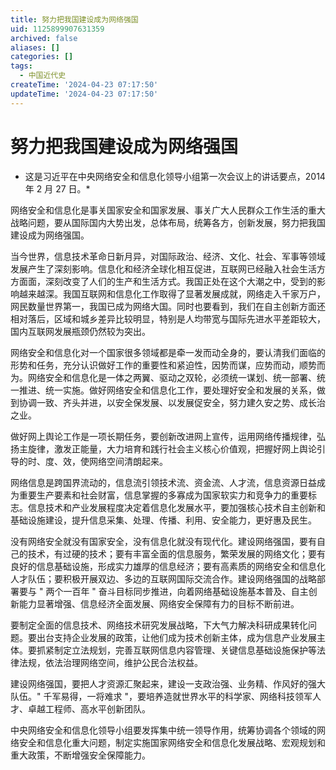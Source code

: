 ```yaml
---
title: 努力把我国建设成为网络强国
uid: 1125899907631359
archived: false
aliases: []
categories: []
tags:
  - 中国近代史
createTime: '2024-04-23 07:17:50'
updateTime: '2024-04-23 07:17:50'
---
```


# 努力把我国建设成为网络强国

- 这是习近平在中央网络安全和信息化领导小组第一次会议上的讲话要点，2014 年 2 月 27 日。*

网络安全和信息化是事关国家安全和国家发展、事关广大人民群众工作生活的重大战略问题，要从国际国内大势出发，总体布局，统筹各方，创新发展，努力把我国建设成为网络强国。

当今世界，信息技术革命日新月异，对国际政治、经济、文化、社会、军事等领域发展产生了深刻影响。信息化和经济全球化相互促进，互联网已经融入社会生活方方面面，深刻改变了人们的生产和生活方式。我国正处在这个大潮之中，受到的影响越来越深。我国互联网和信息化工作取得了显著发展成就，网络走入千家万户，网民数量世界第一，我国已成为网络大国。同时也要看到，我们在自主创新方面还相对落后，区域和城乡差异比较明显，特别是人均带宽与国际先进水平差距较大，国内互联网发展瓶颈仍然较为突出。

网络安全和信息化对一个国家很多领域都是牵一发而动全身的，要认清我们面临的形势和任务，充分认识做好工作的重要性和紧迫性，因势而谋，应势而动，顺势而为。网络安全和信息化是一体之两翼、驱动之双轮，必须统一谋划、统一部署、统一推进、统一实施。做好网络安全和信息化工作，要处理好安全和发展的关系，做到协调一致、齐头并进，以安全保发展、以发展促安全，努力建久安之势、成长治之业。

做好网上舆论工作是一项长期任务，要创新改进网上宣传，运用网络传播规律，弘扬主旋律，激发正能量，大力培育和践行社会主义核心价值观，把握好网上舆论引导的时、度、效，使网络空间清朗起来。

网络信息是跨国界流动的，信息流引领技术流、资金流、人才流，信息资源日益成为重要生产要素和社会财富，信息掌握的多寡成为国家软实力和竞争力的重要标志。信息技术和产业发展程度决定着信息化发展水平，要加强核心技术自主创新和基础设施建设，提升信息采集、处理、传播、利用、安全能力，更好惠及民生。

没有网络安全就没有国家安全，没有信息化就没有现代化。建设网络强国，要有自己的技术，有过硬的技术；要有丰富全面的信息服务，繁荣发展的网络文化；要有良好的信息基础设施，形成实力雄厚的信息经济；要有高素质的网络安全和信息化人才队伍；要积极开展双边、多边的互联网国际交流合作。建设网络强国的战略部署要与 " 两个一百年 " 奋斗目标同步推进，向着网络基础设施基本普及、自主创新能力显著增强、信息经济全面发展、网络安全保障有力的目标不断前进。

要制定全面的信息技术、网络技术研究发展战略，下大气力解决科研成果转化问题。要出台支持企业发展的政策，让他们成为技术创新主体，成为信息产业发展主体。要抓紧制定立法规划，完善互联网信息内容管理、关键信息基础设施保护等法律法规，依法治理网络空间，维护公民合法权益。

建设网络强国，要把人才资源汇聚起来，建设一支政治强、业务精、作风好的强大队伍。" 千军易得，一将难求 "，要培养造就世界水平的科学家、网络科技领军人才、卓越工程师、高水平创新团队。

中央网络安全和信息化领导小组要发挥集中统一领导作用，统筹协调各个领域的网络安全和信息化重大问题，制定实施国家网络安全和信息化发展战略、宏观规划和重大政策，不断增强安全保障能力。
